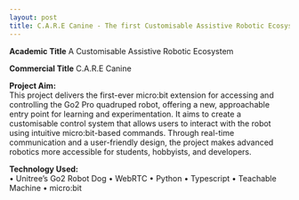 ```yaml
---
layout: post
title: C.A.R.E Canine - The first Customisable Assistive Robotic Ecosystem desinged for the Go2
---
```


**Academic Title** 
A Customisable Assistive Robotic Ecosystem

**Commercial Title** 
C.A.R.E Canine

**Project Aim:**  
This project delivers the first-ever micro:bit extension for accessing and controlling the Go2 Pro quadruped robot, offering a new, approachable entry point for learning and experimentation. It aims to create a customisable control system that allows users to interact with the robot using intuitive micro:bit-based commands. Through real-time communication and a user-friendly design, the project makes advanced robotics more accessible for students, hobbyists, and developers.


**Technology Used:**
<br>
•	Unitree’s Go2 Robot Dog
•	WebRTC
•	Python
•	Typescript
•	Teachable Machine
•	micro:bit

